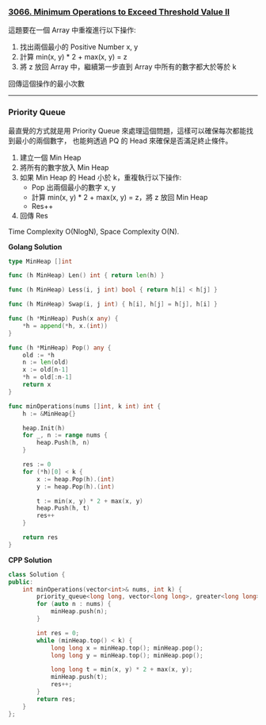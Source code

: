 ### [3066. Minimum Operations to Exceed Threshold Value II]

[3066. Minimum Operations to Exceed Threshold Value II]: https://leetcode.com/problems/minimum-operations-to-exceed-threshold-value-ii/

這題要在一個 Array 中重複進行以下操作:

1.  找出兩個最小的 Positive Number x, y
2.  計算 min(x, y) * 2 + max(x, y) = z
3.  將 z 放回 Array 中，繼續第一步直到 Array 中所有的數字都大於等於 k

回傳這個操作的最小次數

---

### Priority Queue

最直覺的方式就是用 Priority Queue 來處理這個問題，這樣可以確保每次都能找到最小的兩個數字，
也能夠透過 PQ 的 Head 來確保是否滿足終止條件。

1.  建立一個 Min Heap
2.  將所有的數字放入 Min Heap
3.  如果 Min Heap 的 Head 小於 k，重複執行以下操作:
    -   Pop 出兩個最小的數字 x, y
    -   計算 min(x, y) * 2 + max(x, y) = z，將 z 放回 Min Heap
    -   Res++
4.  回傳 Res

Time Complexity O(NlogN), Space Complexity O(N).

**Golang Solution**
```go
type MinHeap []int

func (h MinHeap) Len() int { return len(h) }

func (h MinHeap) Less(i, j int) bool { return h[i] < h[j] }

func (h MinHeap) Swap(i, j int) { h[i], h[j] = h[j], h[i] }

func (h *MinHeap) Push(x any) {
	*h = append(*h, x.(int))
}

func (h *MinHeap) Pop() any {
	old := *h
	n := len(old)
	x := old[n-1]
	*h = old[:n-1]
	return x
}

func minOperations(nums []int, k int) int {
    h := &MinHeap{}

    heap.Init(h)
    for _, n := range nums {
        heap.Push(h, n)
    }

    res := 0
    for (*h)[0] < k {
        x := heap.Pop(h).(int)
        y := heap.Pop(h).(int)

        t := min(x, y) * 2 + max(x, y)
        heap.Push(h, t)
        res++
    }

    return res
}
```

**CPP Solution**
```cpp
class Solution {
public:
    int minOperations(vector<int>& nums, int k) {
        priority_queue<long long, vector<long long>, greater<long long>> minHeap;
        for (auto n : nums) {
            minHeap.push(n);
        }

        int res = 0;
        while (minHeap.top() < k) {
            long long x = minHeap.top(); minHeap.pop();
            long long y = minHeap.top(); minHeap.pop();

            long long t = min(x, y) * 2 + max(x, y);
            minHeap.push(t);
            res++;
        }
        return res;
    }
};
```